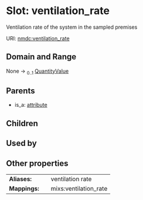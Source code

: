 
# Slot: ventilation_rate


Ventilation rate of the system in the sampled premises

URI: [nmdc:ventilation_rate](https://microbiomedata/meta/ventilation_rate)


## Domain and Range

None &#8594;  <sub>0..1</sub> [QuantityValue](QuantityValue.md)

## Parents

 *  is_a: [attribute](attribute.md)

## Children


## Used by


## Other properties

|  |  |  |
| --- | --- | --- |
| **Aliases:** | | ventilation rate |
| **Mappings:** | | mixs:ventilation_rate |


